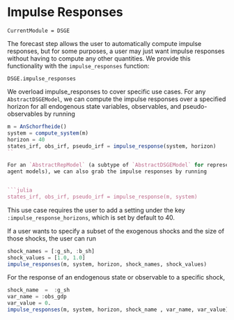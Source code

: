 # Impulse Responses

```@meta
CurrentModule = DSGE
```

The forecast step allows the user to automatically compute impulse responses,
but for some purposes, a user may just want impulse responses
without having to compute any other quantities. We provide this functionality
with the `impulse_responses` function:

```@docs
DSGE.impulse_responses
```

We overload impulse_responses to cover specific use cases. For any
`AbstractDSGEModel`, we can compute the impulse responses over
a specified horizon
for all endogenous state variables, observables, and pseudo-observables
by running

```julia
m = AnSchorfheide()
system = compute_system(m)
horizon = 40
states_irf, obs_irf, pseudo_irf = impulse_response(system, horizon)
``

For an `AbstractRepModel` (a subtype of `AbstractDSGEModel` for representative
agent models), we can also grab the impulse responses by running


```julia
states_irf, obs_irf, pseudo_irf = impulse_response(m, system)
```

This use case requires the user to add a setting
under the key `:impulse_response_horizons`, which is
set by default to 40.


If a user wants to specify a subset of the exogenous shocks
and the size of those shocks, the user can run

```julia
shock_names = [:g_sh, :b_sh]
shock_values = [1.0, 1.0]
impulse_responses(m, system, horizon, shock_names, shock_values)
```

For the response of an endogenous state or observable to a specific shock,

```julia
shock_name  =  :g_sh
var_name = :obs_gdp
var_value = 0.
impulse_responses(m, system, horizon, shock_name , var_name, var_value)
```
